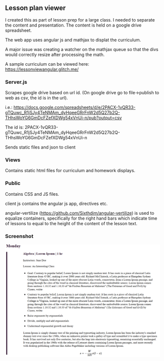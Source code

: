 

## Lesson plan viewer

I created this as part of lesson prep for a large class. I needed to separate the content and presentation. The content is held on a google drive spreadsheet.

The web app uses angular js and mathjax to displat the curriculum.

A major issue was creating a watcher on the mathjax queue so that the divs would correctly resize after processing the math.

A sample curriculum can be viewed here: https://lessonviewangular.glitch.me/

### Server.js

Scrapes google drive based on url id. (On google drive go to file->publish to web as csv, the id is in the url).

i.e.:
https://docs.google.com/spreadsheets/d/e/2PACX-1vQR33-gTQuwc_R1jSJy4TeNMAm_dyHqeeGRrFnW2d5Q27b2Q-THhsWoYG6GmDcFZefXDWg54xVnUi-n/pub?output=csv

The id is:
2PACX-1vQR33-gTQuwc_R1jSJy4TeNMAm_dyHqeeGRrFnW2d5Q27b2Q-THhsWoYG6GmDcFZefXDWg54xVnUi-n

Sends static files and json to client

### Views

Contains static html files for curriculum and homework displays.

### Public

Contains CSS and JS files.

client js contains the angular js app, directives etc.

angular-vertilize (https://github.com/Sixthdim/angular-vertilize) is used to equalize containers, specifically for the right hand bars which indicate time of lessons to equal to the height of the content of the lesson text.

### Screenshot

![Screenshot of lesson](/curriculumscreenshot.png)
